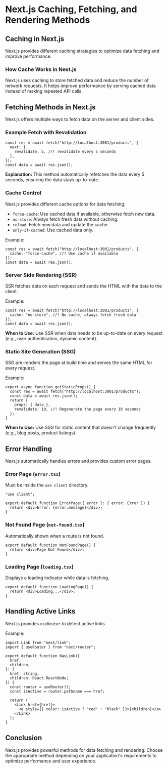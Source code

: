 # Next.js Caching, Fetching, and Rendering Methods

## Caching in Next.js

Next.js provides different caching strategies to optimize data fetching and improve performance.

### How Cache Works in Next.js

Next.js uses caching to store fetched data and reduce the number of network requests. It helps improve performance by serving cached data instead of making repeated API calls.

## Fetching Methods in Next.js

Next.js offers multiple ways to fetch data on the server and client sides.

### Example Fetch with Revalidation

```tsx
const res = await fetch("http://localhost:3001/products", {
  next: {
    revalidate: 5, //! revalidate every 5 seconds
  },
});
const data = await res.json();
```

**Explanation:** This method automatically refetches the data every 5 seconds, ensuring the data stays up-to-date.

### Cache Control

Next.js provides different cache options for data fetching:

- `force-cache`: Use cached data if available, otherwise fetch new data.
- `no-store`: Always fetch fresh data without caching.
- `reload`: Fetch new data and update the cache.
- `only-if-cached`: Use cached data only.

Example:

```tsx
const res = await fetch("http://localhost:3001/products", {
  cache: "force-cache", //! Use cache if available
});
const data = await res.json();
```

### Server Side Rendering (SSR)

SSR fetches data on each request and sends the HTML with the data to the client.

Example:

```tsx
const res = await fetch("http://localhost:3001/products", {
  cache: "no-store", //! No cache, always fetch fresh data
});
const data = await res.json();
```

**When to Use:** Use SSR when data needs to be up-to-date on every request (e.g., user authentication, dynamic content).

### Static Site Generation (SSG)

SSG pre-renders the page at build time and serves the same HTML for every request.

Example:

```tsx
export async function getStaticProps() {
  const res = await fetch("http://localhost:3001/products");
  const data = await res.json();
  return {
    props: { data },
    revalidate: 10, //! Regenerate the page every 10 seconds
  };
}
```

**When to Use:** Use SSG for static content that doesn't change frequently (e.g., blog posts, product listings).

## Error Handling

Next.js automatically handles errors and provides custom error pages.

### Error Page (`error.tsx`)

Must be inside the `use client` directory.

```tsx
"use client";

export default function ErrorPage({ error }: { error: Error }) {
  return <div>Error: {error.message}</div>;
}
```

### Not Found Page (`not-found.tsx`)

Automatically shown when a route is not found.

```tsx
export default function NotFoundPage() {
  return <div>Page Not Found</div>;
}
```

### Loading Page (`loading.tsx`)

Displays a loading indicator while data is fetching.

```tsx
export default function LoadingPage() {
  return <div>Loading...</div>;
}
```

## Handling Active Links

Next.js provides `useRouter` to detect active links.

Example:

```tsx
import Link from "next/link";
import { useRouter } from "next/router";

export default function NavLink({
  href,
  children,
}: {
  href: string;
  children: React.ReactNode;
}) {
  const router = useRouter();
  const isActive = router.pathname === href;

  return (
    <Link href={href}>
      <a style={{ color: isActive ? "red" : "black" }}>{children}</a>
    </Link>
  );
}
```

## Conclusion

Next.js provides powerful methods for data fetching and rendering. Choose the appropriate method depending on your application's requirements to optimize performance and user experience.

